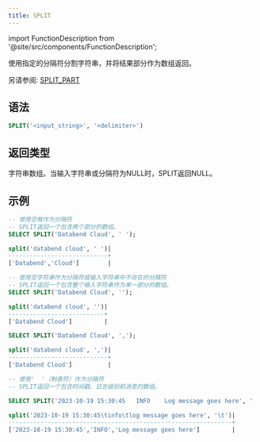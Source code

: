 ```yaml
---
title: SPLIT
---
```

import FunctionDescription from '@site/src/components/FunctionDescription';

<FunctionDescription description="引入或更新: v1.2.164"/>

使用指定的分隔符分割字符串，并将结果部分作为数组返回。

另请参阅: [SPLIT_PART](split-part)

## 语法

```sql
SPLIT('<input_string>', '<delimiter>')
```

## 返回类型

字符串数组。当输入字符串或分隔符为NULL时，SPLIT返回NULL。

## 示例

```sql
-- 使用空格作为分隔符
-- SPLIT返回一个包含两个部分的数组。
SELECT SPLIT('Databend Cloud', ' ');

split('databend cloud', ' ')|
----------------------------+
['Databend','Cloud']        |

-- 使用空字符串作为分隔符或输入字符串中不存在的分隔符
-- SPLIT返回一个包含整个输入字符串作为单一部分的数组。
SELECT SPLIT('Databend Cloud', '');

split('databend cloud', '')|
---------------------------+
['Databend Cloud']         |

SELECT SPLIT('Databend Cloud', ',');

split('databend cloud', ',')|
----------------------------+
['Databend Cloud']          |

-- 使用'	'（制表符）作为分隔符
-- SPLIT返回一个包含时间戳、日志级别和消息的数组。

SELECT SPLIT('2023-10-19 15:30:45	INFO	Log message goes here', '	');

split('2023-10-19 15:30:45\tinfo\tlog message goes here', '\t')|
---------------------------------------------------------------+
['2023-10-19 15:30:45','INFO','Log message goes here']         |
```